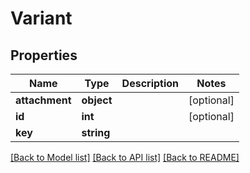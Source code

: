 # Variant

## Properties
Name | Type | Description | Notes
------------ | ------------- | ------------- | -------------
**attachment** | **object** |  | [optional] 
**id** | **int** |  | [optional] 
**key** | **string** |  | 

[[Back to Model list]](../../README.md#documentation-for-models) [[Back to API list]](../../README.md#documentation-for-api-endpoints) [[Back to README]](../../README.md)

